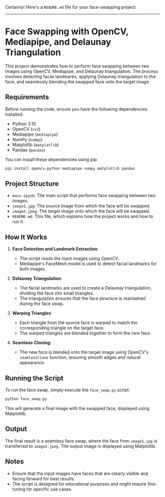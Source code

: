 Certainly! Here's a `README.md` file for your face-swapping project:

---

# Face Swapping with OpenCV, Mediapipe, and Delaunay Triangulation

This project demonstrates how to perform face swapping between two images using OpenCV, Mediapipe, and Delaunay triangulation. The process involves detecting facial landmarks, applying Delaunay triangulation to the face, and seamlessly blending the swapped face onto the target image.

## Requirements

Before running the code, ensure you have the following dependencies installed:

- Python 3.10
- OpenCV (`cv2`)
- Mediapipe (`mediapipe`)
- NumPy (`numpy`)
- Matplotlib (`matplotlib`)
- Pandas (`pandas`)

You can install these dependencies using pip:

```bash
pip install opencv-python mediapipe numpy matplotlib pandas
```

## Project Structure

- `main.ipynb`: The main script that performs face swapping between two images.
- `image1.jpg`: The source image from which the face will be swapped.
- `image2.jpeg`: The target image onto which the face will be swapped.
- `README.md`: This file, which explains how the project works and how to run it.

## How It Works

1. **Face Detection and Landmark Extraction**:
   - The script reads the input images using OpenCV.
   - Mediapipe's FaceMesh model is used to detect facial landmarks for both images.

2. **Delaunay Triangulation**:
   - The facial landmarks are used to create a Delaunay triangulation, dividing the face into small triangles.
   - The triangulation ensures that the face structure is maintained during the face swap.

3. **Warping Triangles**:
   - Each triangle from the source face is warped to match the corresponding triangle on the target face.
   - The warped triangles are blended together to form the new face.

4. **Seamless Cloning**:
   - The new face is blended onto the target image using OpenCV's `seamlessClone` function, ensuring smooth edges and natural appearance.

## Running the Script

To run the face swap, simply execute the `face_swap.py` script:

```bash
python face_swap.py
```

This will generate a final image with the swapped face, displayed using Matplotlib.

## Output

The final result is a seamless face swap, where the face from `image1.jpg` is transferred to `image2.jpeg`. The output image is displayed using Matplotlib.

## Notes

- Ensure that the input images have faces that are clearly visible and facing forward for best results.
- The script is designed for educational purposes and might require fine-tuning for specific use cases.

